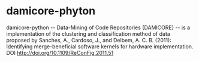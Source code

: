 # damicore-phyton
damicore-python -- Data-Mining of Code Repositories (DAMICORE) -- is a implementation of the clustering and classification method of data proposed by Sanches, A., Cardoso, J., and Delbem, A. C. B. (2011): Identifying merge-beneficial software kernels for hardware implementation. DOI http://doi.org/10.1109/ReConFig.2011.51
